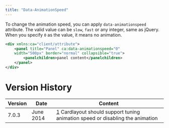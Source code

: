 ```yaml
---
title: "Data-AnimationSpeed"
---
```


To change the animation speed, you can apply `data-animationspeed`
attribute. The valid value can be `slow`, `fast` or any integer, same as
jQuery. When you specify `0` as the value, it means no animation.

```xml
<div xmlns:ca="client/attribute">
    <panel title="Panel" ca:data-animationspeed="0" 
    width="500px" border="normal" collapsible="true">
        <panelchildren>panel content</panelchildren>
    </panel>
</div>
```

# Version History

| Version | Date      | Content                                                                                                                  |
|---------|-----------|--------------------------------------------------------------------------------------------------------------------------|
| 7.0.3   | June 2014 | [1](http://tracker.zkoss.org/browse/ZK-2332) Cardlayout should support tuning animation speed or disabling the animation |

